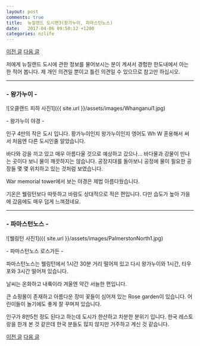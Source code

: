 ```yaml
---
layout: post
comments: true
title:  뉴질랜드 도시편3(왕가누이, 파마스턴노스)
date:   2017-04-06 09:50:12 +1200
categories: nzlife
---
```


<a href="{{ site.github.url }}/nzlife/2017/04/06/HamiltonNTaupo.html" class="page-change">이전 글</a>
<a href="{{ site.github.url }}/nzlife/2017/06/22/PictonNNelson.html" class="page-change">다음 글</a>

저에게 뉴질랜드 도시에 관한 정보를 물어보시는 분이 계셔서 경험한 한도내에서 아는 한 적어 봅니다. 제 개인 의견일 뿐이고 틀린 의견일 수 있으므로 참고만 하십시오.
<hr>
<h3>- 왕가누이 -</h3>

![오클랜드 피하 사진1]({{ site.url }}/assets/images/Whanganui1.jpg)
<p class="image-description">- 왕가누이 야경 -</p>

인구 4만의 작은 도시 입니다. 황가누이인지 왕가누이인지 영어도 Wh W 혼용해서 써서 처음엔 다른 도시인줄 알았습니다.

바다와 강을 끼고 있고 매우 아름다울 것으로 예상하고 갔으나... 바다물과 강물이 만나는 곳이다 보니 물이 깨끗하지는 않습니다. 공장지대를 돌아보니 공정에 물이 필요한 공장들 몇 몇 위치하고 있는 것처럼 보였습니다.

War memorial tower에서 보는 야경은 제법 아름다웠습니다.

기온은 웰링턴보다 따뜻하고 바람도 상대적으로 적은 편입니다. 다만 습도가 높아 가을에 갔음에도 매우 덥게 느껴졌네요.

<hr>
<h3>- 파마스턴노스 -</h3>

![웰링턴 사진1]({{ site.url }}/assets/images/PalmerstonNorth1.jpg)
<p class="image-description">- 파마스턴노스 로스가든 -</p>

파마스턴노스는 웰링턴에서 1시간 30분 거리 떨어져 있고 다시 왕가누이와 1시간, 타우포와 3시간 떨어져 있습니다.

날씨는 온화하고 내륙이라 겨울엔 약간 서늘한 편입니다.

큰 쇼핑몰이 존재하고 아름다운 장미 꽃들이 심어져 있는 Rose garden이 있습니다. 어린이들이 놀기에도 좋게 잘 꾸며져 있습니다.

인구가 8만5천 정도 된다고 하는데 도시가 한산하고 차분한 분위기 입니다. 한국 레스토랑을 한개 본 것 같은데 한국 분들도 많지 않지만 거주하고 계신 것 같습니다.

<a href="{{ site.github.url }}/nzlife/2017/04/06/HamiltonNTaupo.html" class="page-change">이전 글</a>
<a href="{{ site.github.url }}/nzlife/2017/06/22/PictonNNelson.html" class="page-change">다음 글</a>
